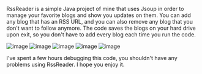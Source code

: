 RssReader is a simple Java project of mine that uses Jsoup in order to manage your favorite blogs and show you updates on them.
You can add any blog that has an RSS URL, and you can also remove any blog that you don't want to follow anymore.
The code saves the blogs on your hard drive upon exit, so you don't have to add every blog each time you run the code.

![image](https://github.com/HoomanHMP/AP_RssReader/assets/153434854/2f64e6fb-1f93-4b4f-a87e-c16eda6758e8)
![image](https://github.com/HoomanHMP/AP_RssReader/assets/153434854/1a896521-0dd7-48a1-95f3-fdcdfc2ac197)
![image](https://github.com/HoomanHMP/AP_RssReader/assets/153434854/3340474f-77db-43a2-a6b1-8f550a7d54e9)
![image](https://github.com/HoomanHMP/AP_RssReader/assets/153434854/bff9d296-b324-414e-9850-eb8da0d09f37)
![image](https://github.com/HoomanHMP/AP_RssReader/assets/153434854/aee56404-d115-4095-9af8-e03711c506f5)

I've spent a few hours debugging this code, you shouldn't have any problems using RssReader.
I hope you enjoy it.
